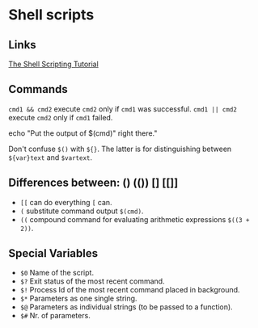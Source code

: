 # Shell scripts

## Links
[The Shell Scripting Tutorial](https://www.shellscript.sh/index.html)

## Commands
`cmd1 && cmd2`   execute `cmd2` only if `cmd1` was successful.
`cmd1 || cmd2`   execute `cmd2` only if `cmd1` failed.

echo "Put the output of $(cmd)" right there."

Don't confuse `$()` with `${}`. The latter is for distinguishing between `${var}text` and `$vartext`.

## Differences between: () (()) [] [[]]

- `[[` can do everything `[` can.
- `(` substitute command output `$(cmd)`.
- `((` compound command for evaluating arithmetic expressions `$((3 + 2))`.

## Special Variables

- `$0` Name of the script.
- `$?` Exit status of the most recent command.
- `$!` Process Id of the most recent command placed in background.
- `$*` Parameters as one single string.
- `$@` Parameters as individual strings (to be passed to a function).
- `$#` Nr. of parameters.